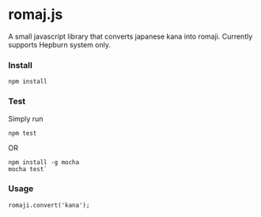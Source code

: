 romaj.js
=============
A small javascript library that converts japanese kana into romaji.  Currently supports Hepburn system only.


### Install

    npm install


### Test

Simply run

    npm test

OR

    npm install -g mocha
    mocha test`


### Usage

    romaji.convert('kana');